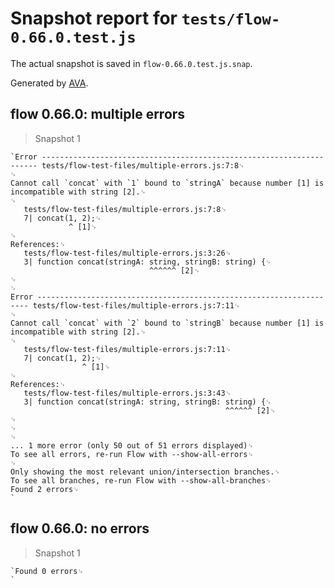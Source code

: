 # Snapshot report for `tests/flow-0.66.0.test.js`

The actual snapshot is saved in `flow-0.66.0.test.js.snap`.

Generated by [AVA](https://ava.li).

## flow 0.66.0: multiple errors

> Snapshot 1

    `Error --------------------------------------------------------------------- tests/flow-test-files/multiple-errors.js:7:8␊
    ␊
    Cannot call `concat` with `1` bound to `stringA` because number [1] is incompatible with string [2].␊
    ␊
       tests/flow-test-files/multiple-errors.js:7:8␊
       7| concat(1, 2);␊
                 ^ [1]␊
    ␊
    References:␊
       tests/flow-test-files/multiple-errors.js:3:26␊
       3| function concat(stringA: string, stringB: string) {␊
                                   ^^^^^^ [2]␊
    ␊
    ␊
    Error -------------------------------------------------------------------- tests/flow-test-files/multiple-errors.js:7:11␊
    ␊
    Cannot call `concat` with `2` bound to `stringB` because number [1] is incompatible with string [2].␊
    ␊
       tests/flow-test-files/multiple-errors.js:7:11␊
       7| concat(1, 2);␊
                    ^ [1]␊
    ␊
    References:␊
       tests/flow-test-files/multiple-errors.js:3:43␊
       3| function concat(stringA: string, stringB: string) {␊
                                                    ^^^^^^ [2]␊
    ␊
    ␊
    ␊
    ... 1 more error (only 50 out of 51 errors displayed)␊
    To see all errors, re-run Flow with --show-all-errors␊
    ␊
    Only showing the most relevant union/intersection branches.␊
    To see all branches, re-run Flow with --show-all-branches␊
    Found 2 errors␊
    `

## flow 0.66.0: no errors

> Snapshot 1

    `Found 0 errors␊
    `
